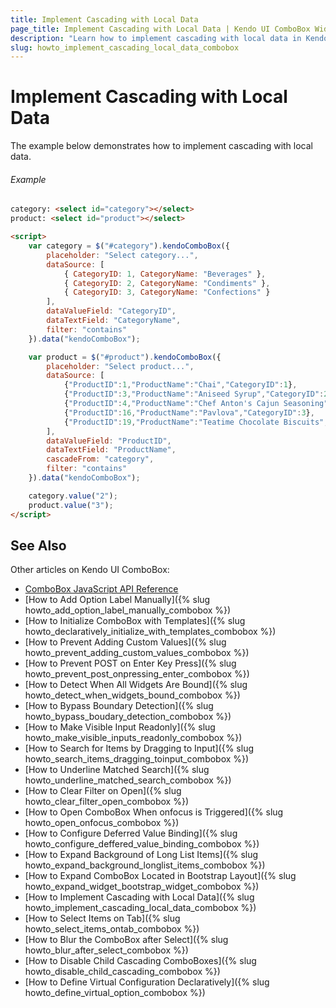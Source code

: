 ```yaml
---
title: Implement Cascading with Local Data
page_title: Implement Cascading with Local Data | Kendo UI ComboBox Widget
description: "Learn how to implement cascading with local data in Kendo UI ComboBox."
slug: howto_implement_cascading_local_data_combobox
---
```


# Implement Cascading with Local Data

The example below demonstrates how to implement cascading with local data.

###### Example

```html
category: <select id="category"></select>
product: <select id="product"></select>

<script>
    var category = $("#category").kendoComboBox({
        placeholder: "Select category...",
        dataSource: [
            { CategoryID: 1, CategoryName: "Beverages" },
            { CategoryID: 2, CategoryName: "Condiments" },
            { CategoryID: 3, CategoryName: "Confections" }
        ],
        dataValueField: "CategoryID",
        dataTextField: "CategoryName",
        filter: "contains"
    }).data("kendoComboBox");

    var product = $("#product").kendoComboBox({
        placeholder: "Select product...",
        dataSource: [
            {"ProductID":1,"ProductName":"Chai","CategoryID":1},
            {"ProductID":3,"ProductName":"Aniseed Syrup","CategoryID":2},
            {"ProductID":4,"ProductName":"Chef Anton's Cajun Seasoning","CategoryID":2},
            {"ProductID":16,"ProductName":"Pavlova","CategoryID":3},
            {"ProductID":19,"ProductName":"Teatime Chocolate Biscuits","CategoryID":3}              
        ],
        dataValueField: "ProductID",
        dataTextField: "ProductName",
        cascadeFrom: "category",
        filter: "contains"
    }).data("kendoComboBox");

    category.value("2");
    product.value("3");
</script>
```

## See Also

Other articles on Kendo UI ComboBox:

* [ComboBox JavaScript API Reference](/api/javascript/ui/combobox)
* [How to Add Option Label Manually]({% slug howto_add_option_label_manually_combobox %})
* [How to Initialize ComboBox with Templates]({% slug howto_declaratively_initialize_with_templates_combobox %})
* [How to Prevent Adding Custom Values]({% slug howto_prevent_adding_custom_values_combobox %})
* [How to Prevent POST on Enter Key Press]({% slug howto_prevent_post_onpressing_enter_combobox %})
* [How to Detect When All Widgets Are Bound]({% slug howto_detect_when_widgets_bound_combobox %})
* [How to Bypass Boundary Detection]({% slug howto_bypass_boudary_detection_combobox %})
* [How to Make Visible Input Readonly]({% slug howto_make_visible_inputs_readonly_combobox %})
* [How to Search for Items by Dragging to Input]({% slug howto_search_items_dragging_toinput_combobox %})
* [How to Underline Matched Search]({% slug howto_underline_matched_search_combobox %})
* [How to Clear Filter on Open]({% slug howto_clear_filter_open_combobox %})
* [How to Open ComboBox When onfocus is Triggered]({% slug howto_open_onfocus_combobox %})
* [How to Configure Deferred Value Binding]({% slug howto_configure_deffered_value_binding_combobox %})
* [How to Expand Background of Long List Items]({% slug howto_expand_background_longlist_items_combobox %})
* [How to Expand ComboBox Located in Bootstrap Layout]({% slug howto_expand_widget_bootstrap_widget_combobox %})
* [How to Implement Cascading with Local Data]({% slug howto_implement_cascading_local_data_combobox %})
* [How to Select Items on Tab]({% slug howto_select_items_ontab_combobox %})
* [How to Blur the ComboBox after Select]({% slug howto_blur_after_select_combobox %})
* [How to Disable Child Cascading ComboBoxes]({% slug howto_disable_child_cascading_combobox %})
* [How to Define Virtual Configuration Declaratively]({% slug howto_define_virtual_option_combobox %})
